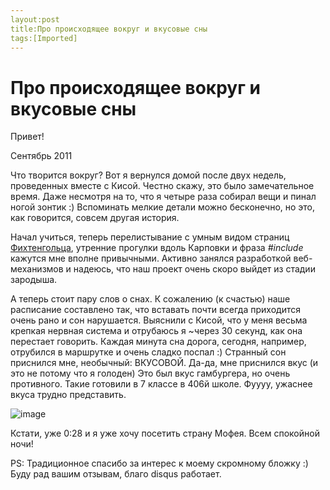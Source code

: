 ```yaml
---
layout:post
title:Про происходящее вокруг и вкусовые сны
tags:[Imported]
---
```

# Про происходящее вокруг и вкусовые сны

Привет!

Сентябрь 2011

Что творится вокруг? Вот я вернулся домой после двух недель, проведенных вместе с Кисой. Честно скажу, это было замечательное время. Даже несмотря на то, что я четыре раза собирал вещи и пинал ногой зонтик :) Вспоминать мелкие детали можно бесконечно, но это, как говорится, совсем другая история.

Начал учиться, теперь перелистывание с умным видом страниц [Фихтенгольца](http://www.twirpx.com/file/29722/), утренние прогулки вдоль Карповки и фраза _<span>#include <iostream></span>_<span>кажутся мне вполне привычными. Активно занялся разработкой веб-механизмов и надеюсь, что наш проект очень скоро выйдет из стадии зародыша. </span>

<span>А теперь стоит пару слов о снах. К сожалению (к счастью) наше расписание составлено так, что вставать почти всегда приходится очень рано и сон нарушается. Выяснили с Кисой, что у меня весьма крепкая нервная система и отрубаюсь я ~через 30 секунд, как она перестает говорить. Каждая минута сна дорога, сегодня, например, отрубился в маршрутке и очень сладко поспал :) Странный сон приснился мне, необычный: ВКУСОВОЙ. Да-да, мне приснился вкус (и это не потому что я голоден) Это был вкус гамбургера, но очень противного. Такие готовили в 7 классе в 406й школе. Фуууу, ужаснее вкуса трудно представить.</span>

<span>![image](http://media.tumblr.com/tumblr_lrmu74HEpx1qfp23s.jpg)</span>

<span>Кстати, уже 0:28 и я уже хочу посетить страну Мофея. Всем спокойной ночи!</span>

<span>PS: Традиционное спасибо за интерес к моему скромному бложку :) Буду рад вашим отзывам, благо disqus работает.</span>